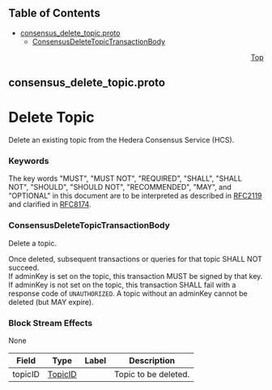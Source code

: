 ## Table of Contents

- [consensus_delete_topic.proto](#consensus_delete_topic-proto)
    - [ConsensusDeleteTopicTransactionBody](#proto-ConsensusDeleteTopicTransactionBody)
  



<a name="consensus_delete_topic-proto"></a>
<p align="right"><a href="#top">Top</a></p>

## consensus_delete_topic.proto
# Delete Topic
Delete an existing topic from the Hedera Consensus Service (HCS).

### Keywords
The key words "MUST", "MUST NOT", "REQUIRED", "SHALL", "SHALL NOT",
"SHOULD", "SHOULD NOT", "RECOMMENDED", "MAY", and "OPTIONAL" in this
document are to be interpreted as described in
[RFC2119](https://www.ietf.org/rfc/rfc2119) and clarified in
[RFC8174](https://www.ietf.org/rfc/rfc8174).


<a name="proto-ConsensusDeleteTopicTransactionBody"></a>

### ConsensusDeleteTopicTransactionBody
Delete a topic.

Once deleted, subsequent transactions or queries for that topic SHALL NOT
succeed.<br/>
If adminKey is set on the topic, this transaction MUST be signed by that
key.<br/>
If adminKey is not set on the topic, this transaction SHALL fail with a
response code of `UNAUTHORIZED`. A topic without an adminKey cannot be
deleted (but MAY expire).

### Block Stream Effects
None


| Field | Type | Label | Description |
| ----- | ---- | ----- | ----------- |
| topicID | [TopicID](#proto-TopicID) |  | Topic to be deleted. |





 <!-- end messages -->

 <!-- end enums -->

 <!-- end HasExtensions -->

 <!-- end services -->



